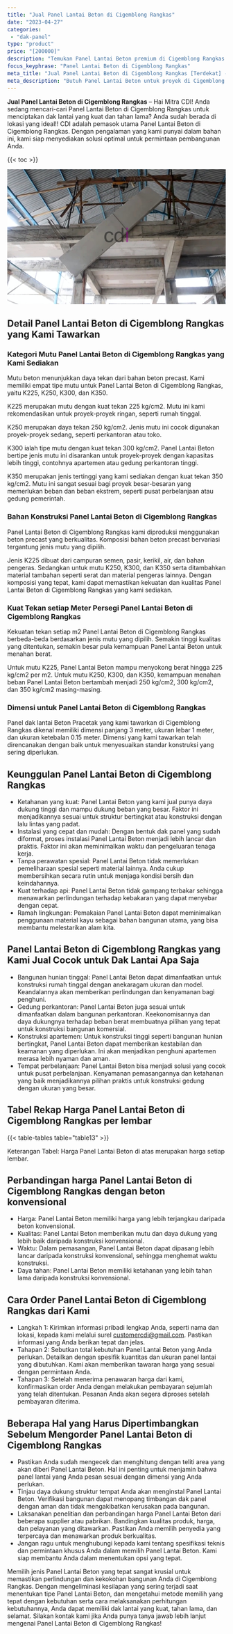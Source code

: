 ```yaml
---
title: "Jual Panel Lantai Beton di Cigemblong Rangkas"
date: "2023-04-27"
categories:
 - "dak-panel"
type: "product"
price: "[200000]"
description: "Temukan Panel Lantai Beton premium di Cigemblong Rangkas. Solusi ideal untuk proyek konstruksi dengan kualitas unggul, Panel Lantai Beton memberikan ketahanan optimal untuk proyek pembangunan. Hubungi kami sekarang."
focus_keyphrase: "Panel Lantai Beton di Cigemblong Rangkas"
meta_title: "Jual Panel Lantai Beton di Cigemblong Rangkas [Terdekat] - CDI"
meta_description: "Butuh Panel Lantai Beton untuk proyek di Cigemblong Rangkas?. Kami menyediakan Panel Lantai Beton premium untuk proyek konstruksi. Promo menarik hanya di sini."
---
```


**Jual Panel Lantai Beton di Cigemblong Rangkas** – Hai Mitra CDI! Anda sedang mencari-cari Panel Lantai Beton di Cigemblong Rangkas untuk menciptakan dak lantai yang kuat dan tahan lama? Anda sudah berada di lokasi yang ideal!! CDI adalah pemasok utama Panel Lantai Beton di Cigemblong Rangkas. Dengan pengalaman yang kami punyai dalam bahan ini, kami siap menyediakan solusi optimal untuk permintaan pembangunan Anda.

{{< toc >}}

![Jual Panel Lantai Beton di Cigemblong Rangkas](/images/dak-panel/dak-panel-31.jpg)

## Detail Panel Lantai Beton di Cigemblong Rangkas yang Kami Tawarkan

### Kategori Mutu Panel Lantai Beton di Cigemblong Rangkas yang Kami Sediakan

Mutu beton menunjukkan daya tekan dari bahan beton precast. Kami memiliki empat tipe mutu untuk Panel Lantai Beton di Cigemblong Rangkas, yaitu K225, K250, K300, dan K350.

K225 merupakan mutu dengan kuat tekan 225 kg/cm2. Mutu ini kami rekomendasikan untuk proyek-proyek ringan, seperti rumah tinggal.

K250 merupakan daya tekan 250 kg/cm2. Jenis mutu ini cocok digunakan proyek-proyek sedang, seperti perkantoran atau toko.

K300 ialah tipe mutu dengan kuat tekan 300 kg/cm2. Panel Lantai Beton bertipe jenis mutu ini disarankan untuk proyek-proyek dengan kapasitas lebih tinggi, contohnya apartemen atau gedung perkantoran tinggi.

K350 merupakan jenis tertinggi yang kami sediakan dengan kuat tekan 350 kg/cm2. Mutu ini sangat sesuai bagi proyek besar-besaran yang memerlukan beban dan beban ekstrem, seperti pusat perbelanjaan atau gedung pemerintah.

### Bahan Konstruksi Panel Lantai Beton di Cigemblong Rangkas

Panel Lantai Beton di Cigemblong Rangkas kami diproduksi menggunakan beton precast yang berkualitas. Komposisi bahan beton precast bervariasi tergantung jenis mutu yang dipilih.

Jenis K225 dibuat dari campuran semen, pasir, kerikil, air, dan bahan pengeras. Sedangkan untuk mutu K250, K300, dan K350 serta ditambahkan material tambahan seperti serat dan material pengeras lainnya. Dengan komposisi yang tepat, kami dapat memastikan kekuatan dan kualitas Panel Lantai Beton di Cigemblong Rangkas yang kami sediakan.

### Kuat Tekan setiap Meter Persegi Panel Lantai Beton di Cigemblong Rangkas

Kekuatan tekan setiap m2 Panel Lantai Beton di Cigemblong Rangkas berbeda-beda berdasarkan jenis mutu yang dipilih. Semakin tinggi kualitas yang ditentukan, semakin besar pula kemampuan Panel Lantai Beton untuk menahan berat.

Untuk mutu K225, Panel Lantai Beton mampu menyokong berat hingga 225 kg/cm2 per m2. Untuk mutu K250, K300, dan K350, kemampuan menahan beban Panel Lantai Beton bertambah menjadi 250 kg/cm2, 300 kg/cm2, dan 350 kg/cm2 masing-masing.

### Dimensi untuk Panel Lantai Beton di Cigemblong Rangkas

Panel dak lantai Beton Pracetak yang kami tawarkan di Cigemblong Rangkas dikenal memiliki dimensi panjang 3 meter, ukuran lebar 1 meter, dan ukuran ketebalan 0.15 meter. Dimensi yang kami tawarkan telah direncanakan dengan baik untuk menyesuaikan standar konstruksi yang sering diperlukan.

## Keunggulan Panel Lantai Beton di Cigemblong Rangkas

*   Ketahanan yang kuat: Panel Lantai Beton yang kami jual punya daya dukung tinggi dan mampu dukung beban yang besar. Faktor ini menjadikannya sesuai untuk struktur bertingkat atau konstruksi dengan lalu lintas yang padat.
*   Instalasi yang cepat dan mudah: Dengan bentuk dak panel yang sudah diformat, proses instalasi Panel Lantai Beton menjadi lebih lancar dan praktis. Faktor ini akan meminimalkan waktu dan pengeluaran tenaga kerja.
*   Tanpa perawatan spesial: Panel Lantai Beton tidak memerlukan pemeliharaan spesial seperti material lainnya. Anda cukup membersihkan secara rutin untuk menjaga kondisi bersih dan keindahannya.
*   Kuat terhadap api: Panel Lantai Beton tidak gampang terbakar sehingga menawarkan perlindungan terhadap kebakaran yang dapat menyebar dengan cepat.
*   Ramah lingkungan: Pemakaian Panel Lantai Beton dapat meminimalkan penggunaan material kayu sebagai bahan bangunan utama, yang bisa membantu melestarikan alam kita.

## Panel Lantai Beton di Cigemblong Rangkas yang Kami Jual Cocok untuk Dak Lantai Apa Saja

*   Bangunan hunian tinggal: Panel Lantai Beton dapat dimanfaatkan untuk konstruksi rumah tinggal dengan anekaragam ukuran dan model. Keandalannya akan memberikan perlindungan dan kenyamanan bagi penghuni.
*   Gedung perkantoran: Panel Lantai Beton juga sesuai untuk dimanfaatkan dalam bangunan perkantoran. Keekonomisannya dan daya dukungnya terhadap beban berat membuatnya pilihan yang tepat untuk konstruksi bangunan komersial.
*   Konstruksi apartemen: Untuk konstruksi tinggi seperti bangunan hunian bertingkat, Panel Lantai Beton dapat memberikan kestabilan dan keamanan yang diperlukan. Ini akan menjadikan penghuni apartemen merasa lebih nyaman dan aman.
*   Tempat perbelanjaan: Panel Lantai Beton bisa menjadi solusi yang cocok untuk pusat perbelanjaan. Kenyamanan pemasangannya dan ketahanan yang baik menjadikannya pilihan praktis untuk konstruksi gedung dengan ukuran yang besar.

## Tabel Rekap Harga Panel Lantai Beton di Cigemblong Rangkas per lembar

{{< table-tables table="table13" >}}

Keterangan Tabel: Harga Panel Lantai Beton di atas merupakan harga setiap lembar.

## Perbandingan harga Panel Lantai Beton di Cigemblong Rangkas dengan beton konvensional

*   Harga: Panel Lantai Beton memiliki harga yang lebih terjangkau daripada beton konvensional.
*   Kualitas: Panel Lantai Beton memberikan mutu dan daya dukung yang lebih baik daripada konstruksi konvensional.
*   Waktu: Dalam pemasangan, Panel Lantai Beton dapat dipasang lebih lancar daripada konstruksi konvensional, sehingga menghemat waktu konstruksi.
*   Daya tahan: Panel Lantai Beton memiliki ketahanan yang lebih tahan lama daripada konstruksi konvensional.

## Cara Order Panel Lantai Beton di Cigemblong Rangkas dari Kami

*   Langkah 1: Kirimkan informasi pribadi lengkap Anda, seperti nama dan lokasi, kepada kami melalui surel customercdi@gmail.com. Pastikan informasi yang Anda berikan tepat dan jelas.
*   Tahapan 2: Sebutkan total kebutuhan Panel Lantai Beton yang Anda perlukan. Detailkan dengan spesifik kuantitas dan ukuran panel lantai yang dibutuhkan. Kami akan memberikan tawaran harga yang sesuai dengan permintaan Anda.
*   Tahapan 3: Setelah menerima penawaran harga dari kami, konfirmasikan order Anda dengan melakukan pembayaran sejumlah yang telah ditentukan. Pesanan Anda akan segera diproses setelah pembayaran diterima.

## Beberapa Hal yang Harus Dipertimbangkan Sebelum Mengorder Panel Lantai Beton di Cigemblong Rangkas

*   Pastikan Anda sudah mengecek dan menghitung dengan teliti area yang akan diberi Panel Lantai Beton. Hal ini penting untuk menjamin bahwa panel lantai yang Anda pesan sesuai dengan dimensi yang Anda perlukan.
*   Tinjau daya dukung struktur tempat Anda akan menginstal Panel Lantai Beton. Verifikasi bangunan dapat menopang timbangan dak panel dengan aman dan tidak mengakibatkan kerusakan pada bangunan.
*   Laksanakan penelitian dan perbandingan harga Panel Lantai Beton dari beberapa supplier atau pabrikan. Bandingkan kualitas produk, harga, dan pelayanan yang ditawarkan. Pastikan Anda memilih penyedia yang terpercaya dan menawarkan produk berkualitas.
*   Jangan ragu untuk menghubungi kepada kami tentang spesifikasi teknis dan permintaan khusus Anda dalam memilih Panel Lantai Beton. Kami siap membantu Anda dalam menentukan opsi yang tepat.

Memilih jenis Panel Lantai Beton yang tepat sangat krusial untuk memastikan perlindungan dan kekokohan bangunan Anda di Cigemblong Rangkas. Dengan mengeliminasi kesilapan yang sering terjadi saat menentukan tipe Panel Lantai Beton, dan mengetahui metode memilih yang tepat dengan kebutuhan serta cara melaksanakan perhitungan kebutuhannya, Anda dapat memiliki dak lantai yang kuat, tahan lama, dan selamat. Silakan kontak kami jika Anda punya tanya jawab lebih lanjut mengenai Panel Lantai Beton di Cigemblong Rangkas!